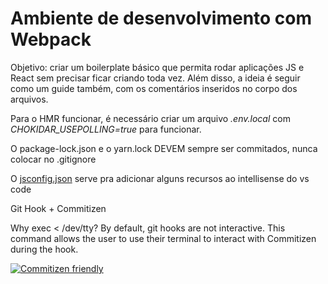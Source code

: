 # Ambiente de desenvolvimento com Webpack

Objetivo: criar um boilerplate básico que permita rodar aplicações JS e React sem precisar ficar criando toda vez. Além disso, a ideia é seguir como um guide também, com os comentários inseridos no corpo dos arquivos.

Para o HMR funcionar, é necessário criar um arquivo _.env.local_ com _CHOKIDAR_USEPOLLING=true_ para funcionar.

O package-lock.json e o yarn.lock DEVEM sempre ser commitados, nunca colocar no .gitignore

O [jsconfig.json](https://code.visualstudio.com/docs/languages/jsconfig) serve pra adicionar alguns recursos ao intellisense do vs code

Git Hook + Commitizen

Why exec < /dev/tty? By default, git hooks are not interactive. This command allows the user to use their terminal to interact with Commitizen during the hook.

[![Commitizen friendly](https://img.shields.io/badge/commitizen-friendly-brightgreen.svg)](http://commitizen.github.io/cz-cli/)
